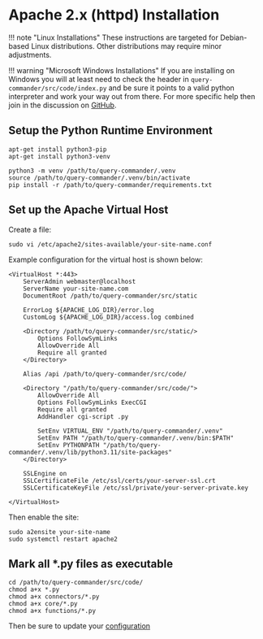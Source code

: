 # Apache 2.x (httpd) Installation

!!! note "Linux Installations"
    These instructions are targeted for Debian-based Linux distributions.  Other distributions may require minor adjustments.  

!!! warning "Microsoft Windows Installations"
    If you are installing on Windows you will at least need to check the header in ```query-commander/src/code/index.py``` and be sure it points to a valid python interpreter and work your way out from there.  For more specific help then join in the discussion on [GitHub](https://github.com/lnxusr1/query-commander/discussions).

## Setup the Python Runtime Environment

``` shell
apt-get install python3-pip
apt-get install python3-venv

python3 -m venv /path/to/query-commander/.venv
source /path/to/query-commander/.venv/bin/activate
pip install -r /path/to/query-commander/requirements.txt
```

## Set up the Apache Virtual Host

Create a file:  

```
sudo vi /etc/apache2/sites-available/your-site-name.conf
```

Example configuration for the virtual host is shown below:

``` apacheconf
<VirtualHost *:443>
    ServerAdmin webmaster@localhost
    ServerName your-site-name.com
    DocumentRoot /path/to/query-commander/src/static

    ErrorLog ${APACHE_LOG_DIR}/error.log
    CustomLog ${APACHE_LOG_DIR}/access.log combined

    <Directory /path/to/query-commander/src/static/>
        Options FollowSymLinks
        AllowOverride All
        Require all granted
    </Directory>

    Alias /api /path/to/query-commander/src/code/

    <Directory "/path/to/query-commander/src/code/">
        AllowOverride All
        Options FollowSymLinks ExecCGI 
        Require all granted
        AddHandler cgi-script .py

        SetEnv VIRTUAL_ENV "/path/to/query-commander/.venv"
        SetEnv PATH "/path/to/query-commander/.venv/bin:$PATH"
        SetEnv PYTHONPATH "/path/to/query-commander/.venv/lib/python3.11/site-packages"
    </Directory>

    SSLEngine on
    SSLCertificateFile /etc/ssl/certs/your-server-ssl.crt
    SSLCertificateKeyFile /etc/ssl/private/your-server-private.key

</VirtualHost>
```

Then enable the site:

``` shell
sudo a2ensite your-site-name
sudo systemctl restart apache2
```

## Mark all *.py files as executable

``` shell
cd /path/to/query-commander/src/code/
chmod a+x *.py
chmod a+x connectors/*.py
chmod a+x core/*.py
chmod a+x functions/*.py
```

Then be sure to update your [configuration](../../configuration/authenticator/)